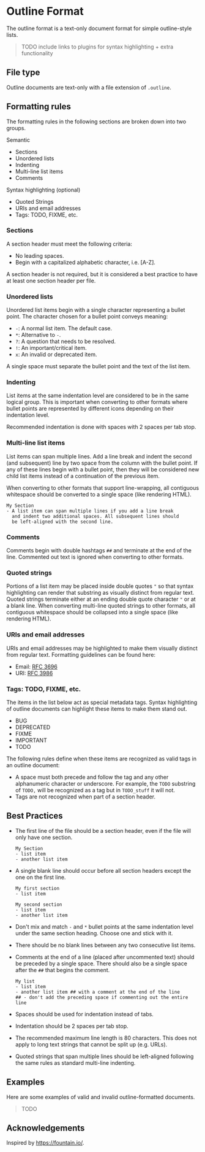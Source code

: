 # Outline Format

The outline format is a text-only document format for simple
outline-style lists.

> TODO include links to plugins for syntax highlighting + extra functionality

## File type

Outline documents are text-only with a file extension of `.outline`.

## Formatting rules

The formatting rules in the following sections are broken down into
two groups.

Semantic
- Sections
- Unordered lists
- Indenting
- Multi-line list items
- Comments

Syntax highlighting (optional)
- Quoted Strings
- URIs and email addresses
- Tags: TODO, FIXME, etc.

### Sections

A section header must meet the following criteria:
- No leading spaces.
- Begin with a capitalized alphabetic character, i.e. [A-Z].

A section header is not required, but it is considered a best
practice to have at least one section header per file.

### Unordered lists

Unordered list items begin with a single character representing a
bullet point. The character chosen for a bullet point conveys meaning:
- `-`: A normal list item. The default case.
- `*`: Alternative to `-`.
- `?`: A question that needs to be resolved.
- `!`: An important/critical item.
- `x`: An invalid or deprecated item.

A single space must separate the bullet point and the text of
the list item.

### Indenting

List items at the same indentation level are considered to be in the
same logical group. This is important when converting to other formats
where bullet points are represented by different icons depending on
their indentation level.

Recommended indentation is done with spaces with 2 spaces per tab stop.

### Multi-line list items

List items can span multiple lines. Add a line break and indent the
second (and subsequent) line by two space from the column with the
bullet point. If any of these lines begin with a bullet point, then
they will be considered new child list items instead of a continuation
of the previous item.

When converting to other formats that support line-wrapping,
all contiguous whitespace should be converted to a single space (like
rendering HTML).

```
My Section
- A list item can span multiple lines if you add a line break
  and indent two additional spaces. All subsequent lines should
  be left-aligned with the second line.
```

### Comments

Comments begin with double hashtags `##` and terminate at the end of
the line. Commented out text is ignored when converting to other formats.

### Quoted strings

Portions of a list item may be placed inside double quotes `"` so that
syntax highlighting can render that substring as visually distinct from
regular text. Quoted strings terminate either at an ending double quote
character `"` or at a blank line. When converting multi-line quoted strings
to other formats, all contiguous whitespace should be collapsed into a single
space (like rendering HTML).

### URIs and email addresses

URIs and email addresses may be highlighted to make them visually distinct
from regular text. Formatting guidelines can be found here:
- Email: [RFC 3696](https://tools.ietf.org/html/rfc3696)
- URI: [RFC 3986](https://tools.ietf.org/html/rfc3986)

### Tags: TODO, FIXME, etc.

The items in the list below act as special metadata tags. Syntax
highlighting of outline documents can highlight these items to make
them stand out.

- BUG
- DEPRECATED
- FIXME
- IMPORTANT
- TODO

The following rules define when these items are recognized as valid
tags in an outline document:
- A space must both precede and follow the tag and any other alphanumeric
  character or underscore. For example, the `TODO` substring of `TODO,`
  will be recognized as a tag but in `TODO_stuff` it will not.
- Tags are not recognized when part of a section header.

## Best Practices

- The first line of the file should be a section header, even
  if the file will only have one section.

  ```
  My Section
  - list item
  - another list item
  ```

- A single blank line should occur before all section headers
  except the one on the first line.

  ```
  My first section
  - list item

  My second section
  - list item
  - another list item
  ```

- Don't mix and match `-` and `*` bullet points at the same indentation
  level under the same section heading. Choose one and stick with it.
- There should be no blank lines between any two consecutive list items.
- Comments at the end of a line (placed after uncommented text)
  should be preceded by a single space. There should also be a single
  space after the `##` that begins the comment.

  ```
  My list
  - list item
  - another list item ## with a comment at the end of the line
  ## - don't add the preceding space if commenting out the entire line
  ```

- Spaces should be used for indentation instead of tabs.
- Indentation should be 2 spaces per tab stop.
- The recommended maximum line length is 80 characters.
  This does not apply to long text strings that cannot be split up
  (e.g. URLs).
- Quoted strings that span multiple lines should be left-aligned
  following the same rules as standard multi-line indenting.

## Examples

Here are some examples of valid and invalid outline-formatted documents.

> TODO

## Acknowledgements

Inspired by https://fountain.io/.
